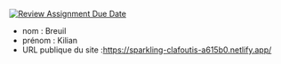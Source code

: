 [![Review Assignment Due Date](https://classroom.github.com/assets/deadline-readme-button-24ddc0f5d75046c5622901739e7c5dd533143b0c8e959d652212380cedb1ea36.svg)](https://classroom.github.com/a/SKyKHAPL)
- nom : Breuil
- prénom : Kilian
- URL publique du site :https://sparkling-clafoutis-a615b0.netlify.app/
